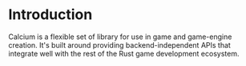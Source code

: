 # Introduction
Calcium is a flexible set of library for use in game and game-engine creation.
It's built around providing backend-independent APIs that integrate well with
the rest of the Rust game development ecosystem.
